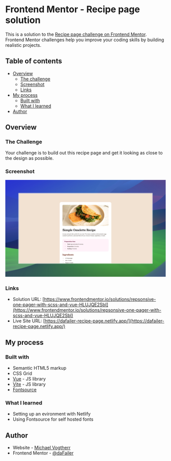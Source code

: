 # Frontend Mentor - Recipe page solution

This is a solution to the [Recipe page challenge on Frontend Mentor](https://www.frontendmentor.io/challenges/recipe-page-KiTsR8QQKm). Frontend Mentor challenges help you improve your coding skills by building realistic projects. 

## Table of contents

- [Overview](#overview)
  - [The challenge](#the-challenge)
  - [Screenshot](#screenshot)
  - [Links](#links)
- [My process](#my-process)
  - [Built with](#built-with)
  - [What I learned](#what-i-learned)
- [Author](#author)

## Overview

### The Challenge

Your challenge is to build out this recipe page and get it looking as close to the design as possible.

### Screenshot

![](./screenshot.jpeg)

### Links

- Solution URL: [https://www.frontendmentor.io/solutions/repsonsive-one-pager-with-scss-and-vue-HLUJQE2SbI](https://www.frontendmentor.io/solutions/repsonsive-one-pager-with-scss-and-vue-HLUJQE2SbI)
- Live Site URL: [https://dafailer-recipe-page.netlify.app/](https://dafailer-recipe-page.netlify.app/)

## My process

### Built with

- Semantic HTML5 markup
- CSS Grid
- [Vue](https://vuejs.org/) - JS library
- [Vite](https://vitejs.dev/) - JS library
- [Fontsource](https://fontsource.org/fonts/outfit/install)

### What I learned

- Setting up an evironment with Netlify
- Using Fontsource for self hosted fonts

## Author

- Website - [Michael Vogtherr](https://github.com/daFailer)
- Frontend Mentor - [@daFailer](https://www.frontendmentor.io/profile/daFailer)
